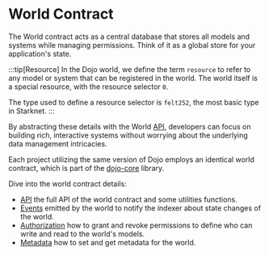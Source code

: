 # World Contract

The World contract acts as a central database that stores all models and systems while managing permissions. Think of it as a global store for your application's state.

:::tip[Resource]
In the Dojo world, we define the term `resource` to refer to any model or system that can be registered in the world. The world itself is a special resource, with the resource selector `0`.

The type used to define a resource selector is `felt252`, the most basic type in Starknet.
:::

By abstracting these details with the World [API](/framework/world/api.md), developers can focus on building rich, interactive systems without worrying about the underlying data management intricacies.

Each project utilizing the same version of Dojo employs an identical world contract, which is part of the [dojo-core](https://github.com/dojoengine/dojo/tree/main/crates/dojo-core) library.

Dive into the world contract details:

-   [API](/framework/world/api) the full API of the world contract and some utilities functions.
-   [Events](/framework/world/events) emitted by the world to notify the indexer about state changes of the world.
-   [Authorization](/framework/authorization) how to grant and revoke permissions to define who can write and read to the world's models.
-   [Metadata](/framework/world/metadata) how to set and get metadata for the world.
